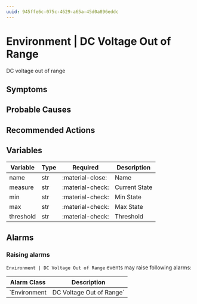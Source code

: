 ```yaml
---
uuid: 945ffe6c-075c-4629-a65a-45d0a896eddc
---
```

# Environment | DC Voltage Out of Range

DC voltage out of range

## Symptoms

## Probable Causes

## Recommended Actions

## Variables

Variable | Type | Required | Description
--- | --- | --- | ---
name | str | :material-close: | Name
measure | str | :material-check: | Current State
min | str | :material-check: | Min State
max | str | :material-check: | Max State
threshold | str | :material-check: | Threshold

## Alarms

### Raising alarms

`Environment | DC Voltage Out of Range` events may raise following alarms:

Alarm Class | Description
--- | ---
`Environment | DC Voltage Out of Range` | dispose
